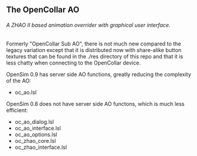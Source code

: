 ## The OpenCollar AO

###### A ZHAO II based animation overrider with graphical user interface.

Formerly "OpenCollar Sub AO", there is not much new compared to the legacy variation except that it is distributed now with share-alike button textures that can be found in the ./res directory of this repo and that it is less chatty when connecting to the OpenCollar device.


OpenSim 0.9 has server side AO functions, greatly reducing the complexity of the AO:
* oc_ao.lsl

OpenSim 0.8 does not have server side AO functons, which is much less efficient:
* oc_ao_dialog.lsl
* oc_ao_interface.lsl
* oc_ao_options.lsl
* oc_zhao_core.lsl
* oc_zhao_interface.lsl
